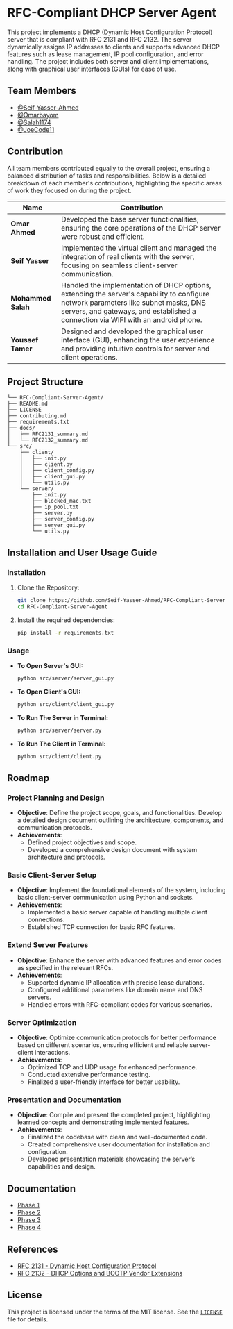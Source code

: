 # RFC-Compliant DHCP Server Agent
This project implements a DHCP (Dynamic Host Configuration Protocol) server that is compliant with RFC 2131 and RFC 2132. The server dynamically assigns IP addresses to clients and supports advanced DHCP features such as lease management, IP pool configuration, and error handling. The project includes both server and client implementations, along with graphical user interfaces (GUIs) for ease of use.

## Team Members
- [@Seif-Yasser-Ahmed](https://github.com/Seif-Yasser-Ahmed)
- [@Omarbayom](https://github.com/Omarbayom)
- [@Salah1174](https://github.com/Salah1174)
- [@JoeCode11](https://github.com/JoeCode11)

## Contribution
All team members contributed equally to the overall project, ensuring a balanced distribution of tasks and responsibilities. Below is a detailed breakdown of each member's contributions, highlighting the specific areas of work they focused on during the project.

| Name           |Contribution                                |
|----------------|---------------------------------------------|
| **Omar Ahmed** |  Developed the base server functionalities, ensuring the core operations of the DHCP server were robust and efficient. |
| **Seif Yasser**|  Implemented the virtual client and managed the integration of real clients with the server, focusing on seamless client-server communication. |
| **Mohammed Salah** |  Handled the implementation of DHCP options, extending the server's capability to configure network parameters like subnet masks, DNS servers, and gateways, and established a connection via WIFI with an android phone.  |
| **Youssef Tamer** |  Designed and developed the graphical user interface (GUI), enhancing the user experience and providing intuitive controls for server and client operations. |

## Project Structure
```
└── RFC-Compliant-Server-Agent/
├── README.md
├── LICENSE
├── contributing.md
├── requirements.txt
├── docs/
│   ├── RFC2131_summary.md
│   └── RFC2132_summary.md
└── src/
    ├── client/
    │   ├── init.py
    │   ├── client.py
    │   ├── client_config.py
    │   ├── client_gui.py
    │   └── utils.py
    └── server/
        ├── init.py
        ├── blocked_mac.txt
        ├── ip_pool.txt
        ├── server.py
        ├── server_config.py
        ├── server_gui.py
        └── utils.py
```
## Installation and User Usage Guide

### Installation
1. Clone the Repository:
   ```bash
   git clone https://github.com/Seif-Yasser-Ahmed/RFC-Compliant-Server-Agent.git
   cd RFC-Compliant-Server-Agent
   ```

2. Install the required dependencies:
   ```bash
   pip install -r requirements.txt
   ```

### Usage
- **To Open Server's GUI:**
  ```bash
  python src/server/server_gui.py
  ```

- **To Open Client's GUI:**
  ```bash
  python src/client/client_gui.py
  ```

- **To Run The Server in Terminal:**
  ```bash
  python src/server/server.py
  ```

- **To Run The Client in Terminal:**
  ```bash
  python src/client/client.py
  ```

## Roadmap

### Project Planning and Design
- **Objective**: Define the project scope, goals, and functionalities. Develop a detailed design document outlining the architecture, components, and communication protocols.
- **Achievements**:
  - Defined project objectives and scope.
  - Developed a comprehensive design document with system architecture and protocols.

### Basic Client-Server Setup
- **Objective**: Implement the foundational elements of the system, including basic client-server communication using Python and sockets.
- **Achievements**:
  - Implemented a basic server capable of handling multiple client connections.
  - Established TCP connection for basic RFC features.

### Extend Server Features
- **Objective**: Enhance the server with advanced features and error codes as specified in the relevant RFCs.
- **Achievements**:
  - Supported dynamic IP allocation with precise lease durations.
  - Configured additional parameters like domain name and DNS servers.
  - Handled errors with RFC-compliant codes for various scenarios.

### Server Optimization
- **Objective**: Optimize communication protocols for better performance based on different scenarios, ensuring efficient and reliable server-client interactions.
- **Achievements**:
  - Optimized TCP and UDP usage for enhanced performance.
  - Conducted extensive performance testing.
  - Finalized a user-friendly interface for better usability.

### Presentation and Documentation
- **Objective**: Compile and present the completed project, highlighting learned concepts and demonstrating implemented features.
- **Achievements**:
  - Finalized the codebase with clean and well-documented code.
  - Created comprehensive user documentation for installation and configuration.
  - Developed presentation materials showcasing the server’s capabilities and design.

## Documentation
- [Phase 1](https://drive.google.com/file/d/1ClTFydsEEWL7uvOUggPlx6osTgWdA_r3/view?usp=drive_link)
- [Phase 2](https://drive.google.com/file/d/1WqLEdGrZj1wAxTQX6SMTMlkCWzyZshGu/view?usp=drive_link)
- [Phase 3](https://drive.google.com/file/d/17odP42jeeAXGkYLvlgNXzrzAXsOb1d0s/view?usp=drive_link)
- [Phase 4](https://drive.google.com/file/d/1nyslLbnu_CQ_gIe3M1KlEIw7b4U_CBeE/view?usp=drive_link)

## References
- [RFC 2131 - Dynamic Host Configuration Protocol](https://tools.ietf.org/html/rfc2131)
- [RFC 2132 - DHCP Options and BOOTP Vendor Extensions](https://tools.ietf.org/html/rfc2132)
## License
This project is licensed under the terms of the MIT license. See the [`LICENSE`](LICENSE) file for details.
